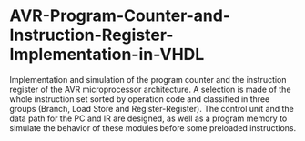 # AVR-Program-Counter-and-Instruction-Register-Implementation-in-VHDL
Implementation and simulation of the program counter and the instruction register of the AVR microprocessor architecture. A selection is made of the whole instruction set sorted by operation code and classified in three groups (Branch, Load Store and Register-Register). The control unit and the data path for the PC and IR are designed, as well as a program memory to simulate the behavior of these modules before some preloaded instructions.
